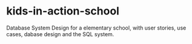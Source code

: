 # kids-in-action-school
Database System Design for a elementary school, with user stories, use cases, dabase design and the SQL system.
